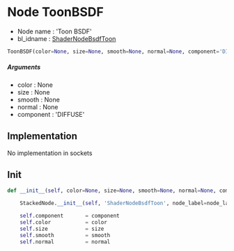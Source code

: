 # Node ToonBSDF

- Node name : 'Toon BSDF'
- bl_idname : [ShaderNodeBsdfToon](https://docs.blender.org/api/current/bpy.types.{bl_idname}.html)


``` python
ToonBSDF(color=None, size=None, smooth=None, normal=None, component='DIFFUSE', node_label=None, node_color=None)
```
##### Arguments

- color : None
- size : None
- smooth : None
- normal : None
- component : 'DIFFUSE'

## Implementation

No implementation in sockets

## Init

``` python
def __init__(self, color=None, size=None, smooth=None, normal=None, component='DIFFUSE', node_label=None, node_color=None):

    StackedNode.__init__(self, 'ShaderNodeBsdfToon', node_label=node_label, node_color=node_color)

    self.component       = component
    self.color           = color
    self.size            = size
    self.smooth          = smooth
    self.normal          = normal
```
